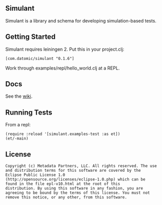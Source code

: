 ## Simulant

Simulant is a library and schema for developing simulation-based
tests.

## Getting Started

Simulant requires leiningen 2.  Put this in your project.clj:

    [com.datomic/simulant "0.1.6"]

Work through examples/repl/hello_world.clj at a REPL.

## Docs

See the [wiki](https://github.com/Datomic/simulant/wiki).

## Running Tests

From a repl:

    (require :reload '[simulant.examples-test :as et])
    (et/-main)

## License

    Copyright (c) Metadata Partners, LLC. All rights reserved. The use
    and distribution terms for this software are covered by the
    Eclipse Public License 1.0
    (http://opensource.org/licenses/eclipse-1.0.php) which can be
    found in the file epl-v10.html at the root of this
    distribution. By using this software in any fashion, you are
    agreeing to be bound by the terms of this license. You must not
    remove this notice, or any other, from this software.
